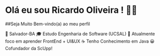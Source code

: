 <h1> Olá eu sou Ricardo Oliveira ! 🧑‍💻 </h1>

##Seja Muito Bem-vindo(a) ao meu perfil 



  📍  Salvador-BA
  🎓 Estudo Engenharia de Software (UCSAL) 
  🎨 Atualmente foco em aprender FrontEnd + UI&UX
  ☕️ Tenho Conhecimento em Java 
  😀 Cofundador da ScUpp!
  
  
  

